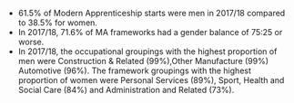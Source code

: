 * 61.5% of Modern Apprenticeship starts were men in 2017/18 compared to 38.5% for women.
* In 2017/18, 71.6% of MA frameworks had a gender balance of 75:25 or worse.
* In 2017/18, the occupational groupings with the highest proportion of men were Construction & Related (99%),Other Manufacture (99%) Automotive (96%). The framework groupings with the highest proportion of women were Personal Services (89%), Sport, Health and Social Care (84%) and Administration and Related (73%).
